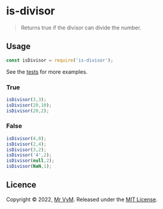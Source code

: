 # is-divisor

> Returns true if the divisor can divide the number.

## Usage 

```js
const isDivisor = require('is-divisor');
```
See the [tests](./test.js) for more examples.

### True

```js
isDivisor(3,3);
isDivisor(20,10);
isDivisor(20,2);
```

### False

```js
isDivisor(4,0);
isDivisor(2,4);
isDivisor(3,2);
isDivisor('4',2);
isDivisor(null,2);
isDivisor(NaN,1);
```

## Licence

Copyright © 2022, [Mr VyM](https://github.com/MrVyM).
Released under the [MIT License](LICENSE).
